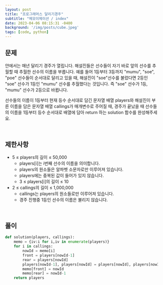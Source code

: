 ```yaml
---
layout: post
title: "프로그래머스 달리기경주"
subtitle: "메모이제이션 / index"
date: 2023-04-06 08:15:31 -0400
background: '/img/posts/cube.jpeg'
tags: [code, python]
---
```

## 문제

얀에서는 매년 달리기 경주가 열립니다. 해설진들은 선수들이 자기 바로 앞의 선수를 추월할 때 추월한 선수의 이름을 부릅니다. 예를 들어 1등부터 3등까지 "mumu", "soe", "poe" 선수들이 순서대로 달리고 있을 때, 해설진이 "soe"선수를 불렀다면 2등인 "soe" 선수가 1등인 "mumu" 선수를 추월했다는 것입니다. 즉 "soe" 선수가 1등, "mumu" 선수가 2등으로 바뀝니다.


선수들의 이름이 1등부터 현재 등수 순서대로 담긴 문자열 배열 players와 해설진이 부른 이름을 담은 문자열 배열 callings가 매개변수로 주어질 때, 경주가 끝났을 때 선수들의 이름을 1등부터 등수 순서대로 배열에 담아 return 하는 solution 함수를 완성해주세요.

<br>

## 제한사항
* 5 ≤ players의 길이 ≤ 50,000
  * players[i]는 i번째 선수의 이름을 의미합니다.
  * players의 원소들은 알파벳 소문자로만 이루어져 있습니다.
  * players에는 중복된 값이 들어가 있지 않습니다.
  * 3 ≤ players[i]의 길이 ≤ 10
* 2 ≤ callings의 길이 ≤ 1,000,000
  * callings는 players의 원소들로만 이루어져 있습니다.
  * 경주 진행중 1등인 선수의 이름은 불리지 않습니다.

<br>

## 풀이

``` python
def solution(players, callings):
    memo = {iv:i for i,iv in enumerate(players)}
    for i in callings:
        nowId = memo[i]
        front = players[nowId-1]
        rear = players[nowId]
        players[nowId-1], players[nowId] = players[nowId], players[nowId-1]
        memo[front] = nowId
        memo[rear] = nowId-1
    return players
```
